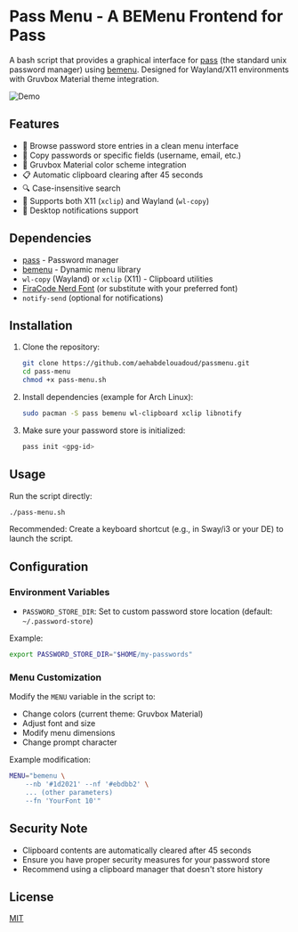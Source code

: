 # Pass Menu - A BEMenu Frontend for Pass

A bash script that provides a graphical interface for [pass](https://www.passwordstore.org/) (the standard unix password manager) using [bemenu](https://github.com/Cloudef/bemenu). Designed for Wayland/X11 environments with Gruvbox Material theme integration.

![Demo]()

## Features

- 📁 Browse password store entries in a clean menu interface
- 🔐 Copy passwords or specific fields (username, email, etc.)
- 🎨 Gruvbox Material color scheme integration
- 📋 Automatic clipboard clearing after 45 seconds
- 🔍 Case-insensitive search
- 🔄 Supports both X11 (`xclip`) and Wayland (`wl-copy`)
- 📱 Desktop notifications support

## Dependencies

- [pass](https://www.passwordstore.org/) - Password manager
- [bemenu](https://github.com/Cloudef/bemenu) - Dynamic menu library
- `wl-copy` (Wayland) or `xclip` (X11) - Clipboard utilities
- [FiraCode Nerd Font](https://www.nerdfonts.com/) (or substitute with your preferred font)
- `notify-send` (optional for notifications)

## Installation

1. Clone the repository:
   ```bash
   git clone https://github.com/aehabdelouadoud/passmenu.git
   cd pass-menu
   chmod +x pass-menu.sh
   ```

2. Install dependencies (example for Arch Linux):
   ```bash
   sudo pacman -S pass bemenu wl-clipboard xclip libnotify
   ```

3. Make sure your password store is initialized:
   ```bash
   pass init <gpg-id>
   ```

## Usage

Run the script directly:
```bash
./pass-menu.sh
```

Recommended: Create a keyboard shortcut (e.g., in Sway/i3 or your DE) to launch the script.

## Configuration

### Environment Variables
- `PASSWORD_STORE_DIR`: Set to custom password store location (default: `~/.password-store`)
  
Example:
```bash
export PASSWORD_STORE_DIR="$HOME/my-passwords"
```

### Menu Customization
Modify the `MENU` variable in the script to:
- Change colors (current theme: Gruvbox Material)
- Adjust font and size
- Modify menu dimensions
- Change prompt character

Example modification:
```bash
MENU="bemenu \
    --nb '#1d2021' --nf '#ebdbb2' \
    ... (other parameters)
    --fn 'YourFont 10'"
```

## Security Note

- Clipboard contents are automatically cleared after 45 seconds
- Ensure you have proper security measures for your password store
- Recommend using a clipboard manager that doesn't store history

## License

[MIT](LICENSE)
